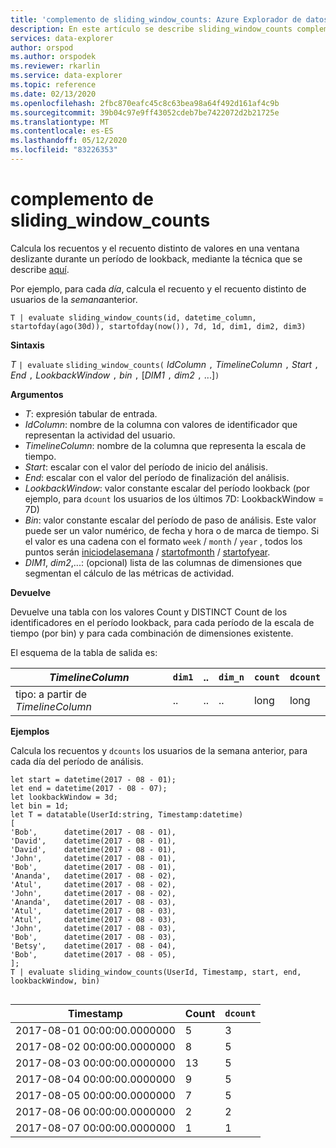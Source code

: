 ```yaml
---
title: 'complemento de sliding_window_counts: Azure Explorador de datos'
description: En este artículo se describe sliding_window_counts complemento en Azure Explorador de datos.
services: data-explorer
author: orspod
ms.author: orspodek
ms.reviewer: rkarlin
ms.service: data-explorer
ms.topic: reference
ms.date: 02/13/2020
ms.openlocfilehash: 2fbc870eafc45c8c63bea98a64f492d161af4c9b
ms.sourcegitcommit: 39b04c97e9ff43052cdeb7be7422072d2b21725e
ms.translationtype: MT
ms.contentlocale: es-ES
ms.lasthandoff: 05/12/2020
ms.locfileid: "83226353"
---
```

# <a name="sliding_window_counts-plugin"></a>complemento de sliding_window_counts

Calcula los recuentos y el recuento distinto de valores en una ventana deslizante durante un período de lookback, mediante la técnica que se describe [aquí](samples.md#performing-aggregations-over-a-sliding-window).

Por ejemplo, para cada *día*, calcula el recuento y el recuento distinto de usuarios de la *semana*anterior. 

```kusto
T | evaluate sliding_window_counts(id, datetime_column, startofday(ago(30d)), startofday(now()), 7d, 1d, dim1, dim2, dim3)
```

**Sintaxis**

*T* `| evaluate` `sliding_window_counts(` *IdColumn* `,` *TimelineColumn* `,` *Start* `,` *End* `,` *LookbackWindow* `,` *bin* `,` [*DIM1* `,` *dim2* `,` ...]`)`

**Argumentos**

* *T*: expresión tabular de entrada.
* *IdColumn*: nombre de la columna con valores de identificador que representan la actividad del usuario. 
* *TimelineColumn*: nombre de la columna que representa la escala de tiempo.
* *Start*: escalar con el valor del período de inicio del análisis.
* *End*: escalar con el valor del período de finalización del análisis.
* *LookbackWindow*: valor constante escalar del período lookback (por ejemplo, para `dcount` los usuarios de los últimos 7D: LookbackWindow = 7D)
* *Bin*: valor constante escalar del período de paso de análisis. Este valor puede ser un valor numérico, de fecha y hora o de marca de tiempo. Si el valor es una cadena con el formato `week` / `month` / `year` , todos los puntos serán [iniciodelasemana](startofweekfunction.md) / [startofmonth](startofmonthfunction.md) / [startofyear](startofyearfunction.md). 
* *DIM1*, *dim2*,...: (opcional) lista de las columnas de dimensiones que segmentan el cálculo de las métricas de actividad.

**Devuelve**

Devuelve una tabla con los valores Count y DISTINCT Count de los identificadores en el período lookback, para cada período de la escala de tiempo (por bin) y para cada combinación de dimensiones existente.

El esquema de la tabla de salida es:

|*TimelineColumn*|`dim1`|..|`dim_n`|`count`|`dcount`|
|---|---|---|---|---|---|
|tipo: a partir de *TimelineColumn*|..|..|..|long|long|


**Ejemplos**

Calcula los recuentos y `dcounts` los usuarios de la semana anterior, para cada día del período de análisis. 

```kusto
let start = datetime(2017 - 08 - 01);
let end = datetime(2017 - 08 - 07); 
let lookbackWindow = 3d;  
let bin = 1d;
let T = datatable(UserId:string, Timestamp:datetime)
[
'Bob',      datetime(2017 - 08 - 01), 
'David',    datetime(2017 - 08 - 01), 
'David',    datetime(2017 - 08 - 01), 
'John',     datetime(2017 - 08 - 01), 
'Bob',      datetime(2017 - 08 - 01), 
'Ananda',   datetime(2017 - 08 - 02),  
'Atul',     datetime(2017 - 08 - 02), 
'John',     datetime(2017 - 08 - 02), 
'Ananda',   datetime(2017 - 08 - 03), 
'Atul',     datetime(2017 - 08 - 03), 
'Atul',     datetime(2017 - 08 - 03), 
'John',     datetime(2017 - 08 - 03), 
'Bob',      datetime(2017 - 08 - 03), 
'Betsy',    datetime(2017 - 08 - 04), 
'Bob',      datetime(2017 - 08 - 05), 
];
T | evaluate sliding_window_counts(UserId, Timestamp, start, end, lookbackWindow, bin)


```

|Timestamp|Count|`dcount`|
|---|---|---|
|2017-08-01 00:00:00.0000000|5|3|
|2017-08-02 00:00:00.0000000|8|5|
|2017-08-03 00:00:00.0000000|13|5|
|2017-08-04 00:00:00.0000000|9|5|
|2017-08-05 00:00:00.0000000|7|5|
|2017-08-06 00:00:00.0000000|2|2|
|2017-08-07 00:00:00.0000000|1|1|